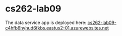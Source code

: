 # cs262-lab09

The data service app is deployed here:
[cs262-lab09-c4hfb6hyhud6fkbs.eastus2-01.azurewebsites.net](https://cs262-lab09-c4hfb6hyhud6fkbs.eastus2-01.azurewebsites.net/)
